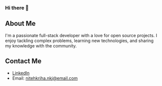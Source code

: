 ### Hi there 👋

## About Me
I'm a passionate full-stack developer with a love for open source projects. I enjoy tackling complex problems, learning new technologies, and sharing my knowledge with the community.

## Contact Me
- [LinkedIn](https://www.linkedin.com/in/nitesh-kumar-j-0347b0b7/)
- Email: nitehkrjha.nkj@email.com
<!--
**niteshnkj/niteshnkj** is a ✨ _special_ ✨ repository because its `README.md` (this file) appears on your GitHub profile.

Here are some ideas to get you started:

- 🔭 I’m currently working on ...
- 🌱 I’m currently learning ...
- 👯 I’m looking to collaborate on ...
- 🤔 I’m looking for help with ...
- 💬 Ask me about ...
- 📫 How to reach me: ...
- 😄 Pronouns: ...
- ⚡ Fun fact: ...
- [Personal Website]()
-->
